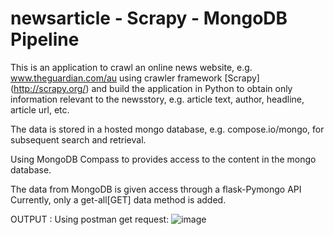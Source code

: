 # newsarticle - Scrapy - MongoDB Pipeline
This is an application to crawl an online news website, e.g. www.theguardian.com/au using crawler framework [Scrapy] (http://scrapy.org/)
and build the application in Python to obtain only information relevant to the newsstory, e.g. article text, author, headline, article url, etc.

The data is stored in a hosted mongo database, e.g. compose.io/mongo, for subsequent search
and retrieval. 

Using MongoDB Compass to provides access to the content in the mongo database. 

The data from MongoDB is given access through a flask-Pymongo API
Currently, only a get-all[GET] data method is added.

OUTPUT :
Using postman get request:
![image](https://user-images.githubusercontent.com/28836650/126912024-5aee02fe-edd2-448c-9ca4-55a7a50a92e2.png)

